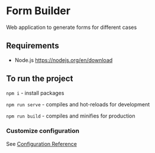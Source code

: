# Form Builder
Web application to generate forms for different cases

## Requirements
* Node.js https://nodejs.org/en/download

## To run the project
`npm i` - install packages 

`npm run serve` - compiles and hot-reloads for development

`npm run build` - compiles and minifies for production

### Customize configuration
See [Configuration Reference](https://cli.vuejs.org/config/)
